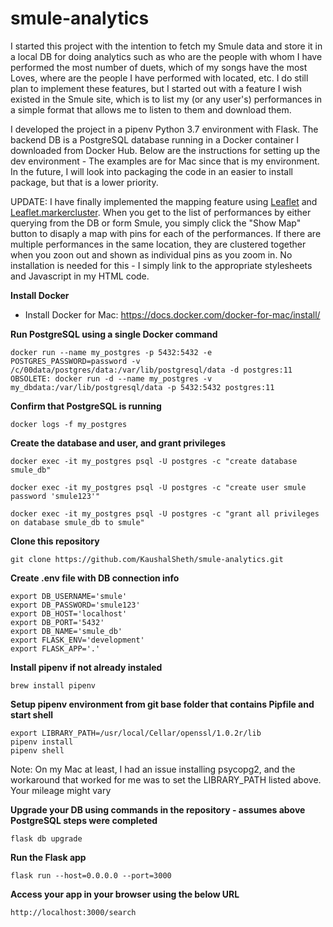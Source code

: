 # smule-analytics
I started this project with the intention to fetch my Smule data and store it in a local DB for doing analytics such as who are the people with whom I have performed the most number of duets, which of my songs have the most Loves, where are the people I have performed with located, etc.  I do still plan to implement these features, but I started out with a feature I wish existed in the Smule site, which is to list my (or any user's) performances in a simple format that allows me to listen to them and download them.

I developed the project in a pipenv Python 3.7 environment with Flask.  The backend DB is a PostgreSQL database running in a Docker container I downloaded from Docker Hub.  Below are the instructions for setting up the dev environment - The examples are for Mac since that is my environment.  In the future, I will look into packaging the code in an easier to install package, but that is a lower priority.

UPDATE: I have finally implemented the mapping feature using [Leaflet](https://leafletjs.com/reference-1.5.0.html#marker) and [Leaflet.markercluster](https://github.com/Leaflet/Leaflet.markercluster).  When you get to the list of performances by either querying from the DB or form Smule, you simply click the "Show Map" button to disaply a map with pins for each of the performances.  If there are multiple performances in the same location, they are clustered together when you zoon out and shown as individual pins as you zoom in.  No installation is needed for this - I simply link to the appropriate stylesheets and Javascript in my HTML code.


**Install Docker**
* Install Docker for Mac: https://docs.docker.com/docker-for-mac/install/

**Run PostgreSQL using a single Docker command**

```docker run --name my_postgres -p 5432:5432 -e POSTGRES_PASSWORD=password -v /c/00data/postgres/data:/var/lib/postgresql/data -d postgres:11```
```OBSOLETE: docker run -d --name my_postgres -v my_dbdata:/var/lib/postgresql/data -p 5432:5432 postgres:11```

**Confirm that PostgreSQL is running**

```docker logs -f my_postgres```

**Create the database and user, and grant privileges**

```
docker exec -it my_postgres psql -U postgres -c "create database smule_db"

docker exec -it my_postgres psql -U postgres -c "create user smule password 'smule123'"

docker exec -it my_postgres psql -U postgres -c "grant all privileges on database smule_db to smule"
```

**Clone this repository**

```
git clone https://github.com/KaushalSheth/smule-analytics.git
```

**Create .env file with DB connection info**

```
export DB_USERNAME='smule'
export DB_PASSWORD='smule123'
export DB_HOST='localhost'
export DB_PORT='5432'
export DB_NAME='smule_db'
export FLASK_ENV='development'
export FLASK_APP='.'
```

**Install pipenv if not already instaled**

```brew install pipenv```

**Setup pipenv environment from git base folder that contains Pipfile and start shell**

```
export LIBRARY_PATH=/usr/local/Cellar/openssl/1.0.2r/lib
pipenv install
pipenv shell
```
Note: On my Mac at least, I had an issue installing psycopg2, and the workaround that worked for me was to set the LIBRARY_PATH listed above.  Your mileage might vary

**Upgrade your DB using commands in the repository - assumes above PostgreSQL steps were completed**

```flask db upgrade```

**Run the Flask app**

```flask run --host=0.0.0.0 --port=3000```

**Access your app in your browser using the below URL**

```http://localhost:3000/search```



